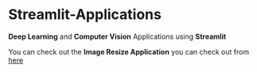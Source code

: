 # Streamlit-Applications
 **Deep Learning** and **Computer Vision** Applications using **Streamlit**
 
 You can check out the  **Image Resize Application** you can check out from [here](https://share.streamlit.io/pavankunchala/image-resizing-streamlit/main/imageResize.py)
